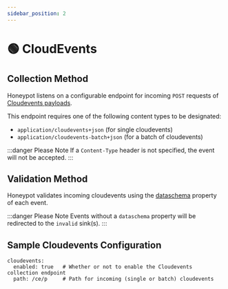 ```yaml
---
sidebar_position: 2
---
```


# 🟢 CloudEvents

## Collection Method

Honeypot listens on a configurable endpoint for incoming `POST` requests of [Cloudevents payloads](https://github.com/cloudevents/spec/blob/v1.0.2/cloudevents/formats/json-format.md).


This endpoint requires one of the following content types to be designated:

  - `application/cloudevents+json` (for single cloudevents)
  - `application/cloudevents-batch+json` (for a batch of cloudevents)

:::danger Please Note
If a `Content-Type` header is not specified, the event will not be accepted.
:::


## Validation Method

Honeypot validates incoming cloudevents using the [dataschema](https://github.com/cloudevents/spec/blob/main/cloudevents/spec.md#dataschema) property of each event.

:::danger Please Note
Events without a `dataschema` property will be redirected to the `invalid` sink(s).
:::



## Sample Cloudevents Configuration

```
cloudevents:
  enabled: true   # Whether or not to enable the Cloudevents collection endpoint
  path: /ce/p     # Path for incoming (single or batch) cloudevents
```
